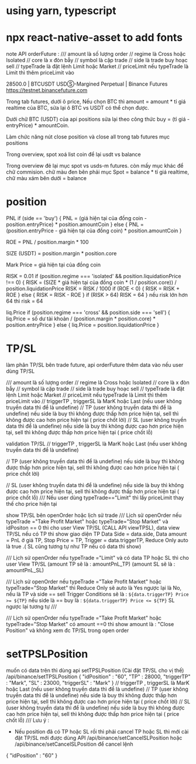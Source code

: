 # using yarn, typescript

# npx react-native-asset to add fonts

note API orderFuture : 
  /// amount là số lượng order 
  // regime là Cross hoặc Isolated
  // core là x đòn bẫy
  // symbol là cặp trade
  // side là trade buy hoạc sell
  // typeTrade là đặt lệnh Limit hoặc Market
  // priceLimit nếu typeTrade là Limit thì thêm priceLimit vào



28500.0 | BTCUSDT USDⓈ-Margined Perpetual | Binance Futures
https://testnet.binancefuture.com


Trong tab futures, dưới ô price, Nếu chọn BTC thì amount = amount * tỉ giá realtime của BTC, sửa lại ô BTC vs USDT có thể chọn được. 

Dưới chữ BTC (USDT) của api positions sửa lại theo công thức buy = (tỉ giá - entryPrice) * amountCoin.

Làm chức năng nút close position và close all trong tab futures mục positions

Trong overview, spot xoá list coin để lại usdt vs balance

Trong overview đẻ lại mục spot vs usds-m futures. còn mấy mục khác để chữ commision. chữ màu đen bên phải mục Spot = balance * tỉ giá realtime, chữ màu xám bên dưới = balance

# position
PNL
if (side == 'buy') {
  PNL = (giá hiện tại của đồng coin - position.entryPrice) * position.amountCoin
} else {
  PNL = (position.entryPrice - giá hiện tại của đồng coin) * position.amountCoin
}

ROE = PNL / position.margin * 100

SIZE (USDT) = position.margin * position.core

Mark Price = giá hiện tại của đồng coin

RISK = 0.01
if (position.regime === 'isolated' && position.liquidationPrice !== 0) {
    RISK = (SIZE * giá hiện tại của đồng coin * (1 / position.core)) / 
    position.liquidationPrice
    RISK = RISK / 1000
    if (ROE < 0) {
      RISK = RISK + ROE
    } else {
      RISK = RISK - ROE
    }
    if (RISK > 64) RISK = 64
}
nếu risk lớn hơn 64 thì risk = 64

liq.Price
if (position.regime === 'cross' && position.side === 'sell') {
    liq.Price = số dư tài khoản / (position.margin * position.core) * position.entryPrice
} else {
    liq.Price = position.liquidationPrice
}

# TP/SL
làm phân TP/SL bên trade future, api orderFuture thêm data vào nếu user dùng TP/SL

/// amount là số lượng order 
// regime là Cross hoặc Isolated
// core là x đòn bẫy
// symbol là cặp trade
// side là trade buy hoạc sell
// typeTrade là đặt lệnh Limit hoặc Market
// priceLimit nếu typeTrade là Limit thì thêm priceLimit vào
// triggerTP , triggerSL là MarK hoặc Last (nếu user không truyền data thì để là undefine)
// TP (user không truyền data thì để là undefine) nếu side là buy thì không được thấp hơn price hiện tại, sell thì không được cao hơn price hiện tại ( price chốt lời)
// SL (user không truyền data thì để là undefine) nếu side là buy thì không được cao hơn price hiện tại, sell thì không được thấp hơn price hiện tại ( price chốt lỗ)

validation TP/SL
// triggerTP , triggerSL là MarK hoặc Last (nếu user không truyền data thì để là undefine)

// TP (user không truyền data thì để là undefine) nếu side là buy thì không được thấp hơn price hiện tại, sell thì không được cao hơn price hiện tại ( price chốt lời)

// SL (user không truyền data thì để là undefine) nếu side là buy thì không được cao hơn price hiện tại, sell thì không được thấp hơn price hiện tại ( price chốt lỗ)
/// Nếu user dùng typeTrade=="Limit" thì lấy priceLimit thay thế cho price hiện tại


show TP/SL bên openOrder hoặc lịch sử trade 
/// Lịch sử openOrder nếu typeTrade ="Take Profit Market" hoặc typeTrade="Stop Market" và idPositon == 0 thì cho user View TP/SL (CALL API viewTPSL), data view TP/SL nếu có TP thì show giao diện TP Data Side = data.side, Data amount = PnL ở giá TP, Stop Price = TP, Trigger = data.triggerTP, Reduce Only auto là true .( SL cũng tương tự như TP nếu có data thì show)

/// Lịch sử openOrder nếu typeTrade ="Limit" và có data TP hoặc SL thì cho user View TP/SL (amount TP sẽ là : amountPnL_TP) (amount SL sẽ là : amountPnL_SL)

/// Lịch sử openOrder nếu typeTrade ="Take Profit Market" hoặc typeTrade="Stop Market" thì Reduce Only sẽ auto là Yes ngược lại là No, nếu là TP và side == sell Trigger Conditions sẽ là : `${data.triggerTP} Price >= ${TP}` nếu side là == buy là : `${data.triggerTP} Price <= ${TP}` SL ngược lại tương tự                  /// 

/// Lịch sử openOrder nếu typeTrade ="Take Profit Market" hoặc typeTrade="Stop Market"  có amount ==0 thì show amount là : "Close Position" và không xem đc TP/SL trong open order 

# setTPSLPosition
muốn có data trên thì dùng api setTPSLPosition (Cài đặt TP/SL cho vị thế)
/api/binance/setTPSLPosition
{
    "idPosition" : "60",
    "TP" : 28000,
    "triggerTP" : "Mark",
    "SL" : 23000,
    "triggerSL" : "Mark"
}
// triggerTP , triggerSL là MarK hoặc Last (nếu user không truyền data thì để là undefine)
// TP (user không truyền data thì để là undefine) nếu side là buy thì không được thấp hơn price hiện tại, sell thì không được cao hơn price hiện tại ( price chốt lời)
// SL (user không truyền data thì để là undefine) nếu side là buy thì không được cao hơn price hiện tại, sell thì không được thấp hơn price hiện tại ( price chốt lỗ)
/// Lưu ý : 
* Nếu position đã có TP hoặc SL rồi thì phải cancel TP hoặc SL thì mới cài đặt TP/SL mới được
dùng API /api/binance/setCancelSLPosition hoặc /api/binance/setCancelSLPosition để cancel lệnh

{
    "idPosition" : "60"
}


